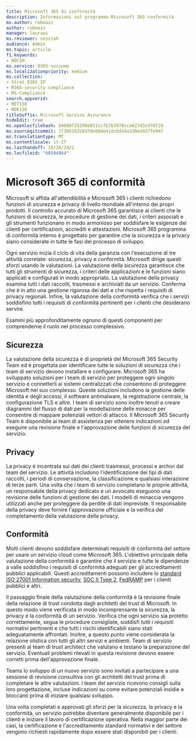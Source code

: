 ```yaml
---
title: Microsoft 365 di conformità
description: Informazioni sul programma Microsoft 365 conformità
ms.author: robmazz
author: robmazz
manager: laurawi
ms.reviewer: sosstah
audience: Admin
ms.topic: article
f1.keywords:
- NOCSH
ms.service: O365-seccomp
ms.localizationpriority: medium
ms.collection:
- Strat_O365_IP
- M365-security-compliance
- MS-Compliance
search.appverid:
- MET150
- MOE150
titleSuffix: Microsoft Service Assurance
hideEdit: true
ms.openlocfilehash: 64080f25290b8511cfb763978cce627d3cd70f29
ms.sourcegitcommit: 1f30616328d7deb04e41dcbd44a330ea937fe94f
ms.translationtype: MT
ms.contentlocale: it-IT
ms.lasthandoff: 10/26/2021
ms.locfileid: "60584864"
---
```

# <a name="microsoft-365-compliance-program"></a>Microsoft 365 di conformità

Microsoft si affida all'attendibilità e Microsoft 365 i clienti richiedono funzioni di sicurezza e privacy di livello mondiale all'interno dei propri prodotti. Il controllo accurato di Microsoft 365 garantisce ai clienti che le funzioni di sicurezza, le procedure di gestione dei dati, i criteri associati e gli strumenti funzionano in modo armonioso per soddisfare le esigenze dei clienti per certificazioni, accrediti e attestazioni. Microsoft 365 programma di conformità interno è progettato per garantire che la sicurezza e la privacy siano considerate in tutte le fasi del processo di sviluppo.

Ogni servizio inizia il ciclo di vita della garanzia con l'esecuzione di tre attività correlate: sicurezza, privacy e conformità. Microsoft dirige questi sforzi usando le valutazioni. La valutazione della sicurezza garantisce che tutti gli strumenti di sicurezza, i criteri delle applicazioni e le funzioni siano applicati e configurati in modo appropriato. La valutazione della privacy esamina tutti i dati raccolti, trasmessi e archiviati da un servizio. Conferma che è in atto una gestione rigorosa dei dati e che rispetta i requisiti di privacy regionali. Infine, la valutazione della conformità verifica che i servizi soddisfino tutti i requisiti di conformità pertinenti per i clienti che desiderano servire.

Esamini più approfonditamente ognuno di questi componenti per comprenderne il ruolo nel processo complessivo.

## <a name="security"></a>Sicurezza

La valutazione della sicurezza è di proprietà del Microsoft 365 Security Team ed è progettata per identificare tutte le soluzioni di sicurezza che i team di servizio devono installare e configurare. Microsoft 365 ha sviluppato soluzioni per i team di servizio per proteggere ogni singolo servizio e connetterli ai sistemi centralizzati che consentono di proteggere Microsoft nel suo complesso. Queste soluzioni includono la gestione delle identità e degli accessi, il software antimalware, la registrazione centrale, la configurazione TLS e altre. I team di servizio sono inoltre tenuti a creare diagrammi del flusso di dati per la modellazione delle minacce per consentire di mappare potenziali vettori di attacco. Il Microsoft 365 Security Team è disponibile ai team di assistenza per ottenere indicazioni ed eseguire una revisione finale e l'approvazione delle funzioni di sicurezza del servizio.

## <a name="privacy"></a>Privacy

La privacy è incentrata sui dati dei clienti trasmessi, processi e archivi dal team del servizio. Le attività includono l'identificazione dei tipi di dati raccolti, i periodi di conservazione, la classificazione e qualsiasi interazione di terze parti. Una volta che i team di servizio completano le proprie attività, un responsabile della privacy dedicato e un avvocato eseguono una revisione delle funzioni di gestione dei dati. I modelli di minaccia vengono utilizzati anche per proteggere da perdite di dati impreviste. Il responsabile della privacy deve fornire l'approvazione ufficiale e la verifica del completamento della valutazione della privacy.

## <a name="compliance"></a>Conformità

Molti clienti devono soddisfare determinati requisiti di conformità del settore per usare un servizio cloud come Microsoft 365. L'obiettivo principale della valutazione della conformità è garantire che il servizio e tutte le dipendenze a valle soddisfino i requisiti di conformità adeguati per gli accreditamenti pubblici applicabili. Questi accreditamenti possono includere lo [standard ISO 27001 Information security,](/compliance/regulatory/offering-iso-27001) [SOC II Type 2,](/compliance/regulatory/offering-soc-2) [FedRAMP](/compliance/regulatory/offering-FedRAMP) per i clienti pubblici e altri.

Il passaggio finale della valutazione della conformità è la revisione finale della relazione di trust condotta dagli architetti del trust di Microsoft. In questo modo viene verificata in modo incomprensante la sicurezza, la privacy e la conformità di un servizio. Verifica che ogni servizio sia protetto correttamente, segua le procedure consigliate, soddisfi tutti i requisiti normativi pertinenti e che tutti i rischi identificabili siano stati adeguatamente affrontati. Inoltre, a questo punto viene considerata la relazione olistica con tutti gli altri servizi e ambienti. Team di servizio presenti al team di trust architect che valutano e testano la preparazione del servizio. Eventuali problemi rilevati in questa revisione devono essere corretti prima dell'approvazione finale.

Teams lo sviluppo di un nuovo servizio sono invitati a partecipare a una sessione di revisione consultiva con gli architetti del trust prima di completare le altre valutazioni. I team del servizio ricevono consigli sulla loro progettazione, incluse indicazioni su come evitare potenziali insidie e bloccanti prima di iniziare qualsiasi sviluppo.

Una volta completati e approvati gli sforzi per la sicurezza, la privacy e la conformità, un servizio potrebbe diventare generalmente disponibile per i clienti e iniziare il lavoro di certificazione operativa. Nella maggior parte dei casi, la certificazione e l'accreditamento standard normativi e del settore vengono richiesti rapidamente dopo essere stati disponibili per i clienti.
